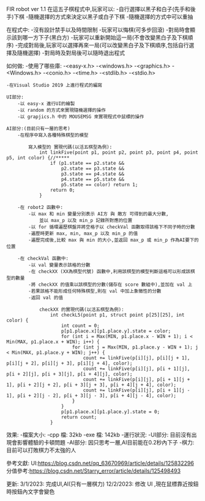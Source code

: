 FIR robot ver 1.1
在這五子棋程式中,玩家可以:
	-自行選擇以黑子和白子(先手和後手)下棋
	-隨機選擇的方式來決定以黑子或白子下棋
	-隨機選擇的方式中可以重抽

在程式中:
	-沒有設計禁手以及時間限制
	-玩家可以悔棋(可多步回滾)
	-對局時會顯示該到哪一方下子(黑白方)
	-玩家可以重新開始這一局(不會改變黑白子及下棋順序)
	-完成對局後,玩家可以選擇再來一局(可以改變黑白子及下棋順序,包括自行選擇及隨機選擇)
	-對局時及對局後可以隨時退出程式

如何做:
	-使用了哪些庫:
		-<easy-x.h>
		-<windows.h>
		-<graphics.h>
		-<Windows.h>
		-<conio.h>
		-<time.h>
		-<stdlib.h>
		-<stdio.h>

	-在Visual Studio 2019 上進行程式的編寫

	UI部分:
		-以 easy-x 進行UI的繪製
		-以 random 的方式來實現隨機選擇的操作
		-以 grapjics.h 中的 MOUSEMSG 來實現程式中鼠標的操作

	AI部分:(目前只有一層的思考)
		-在程序中寫入各種特殊棋型的模型

			寫入模型的 實現代碼(以活五棋型為例):
				int linkFive(point p1, point p2, point p3, point p4, point p5, int color) {//*****
					if (p1.state == p2.state &&
						p2.state == p3.state &&
						p3.state == p4.state &&
						p4.state == p5.state &&
						p5.state == color) return 1;
					return 0;
				}

		-在 robot2 函數中:
			-以 max 和 min 變量分別表示 AI方 與 敵方 可得到的最大分數,
				並以 max_p 以及 min_p 記錄所對應的位置
			-以 for 循環遍歷棋盤并將空格子以 checkVal 函數取得該格下不同子時的分數
			-遍歷時更新 max, min, max_p 以及 min_p 的值
			-遍歷完成後,比較 max 與 min 的大小,並返回 max_p 或 min_p 作為AI要下的位置

		-在 checkVal 函數中:
			-以 val 變量表示該格的分數
			-在 checkXX (XX為棋型代號) 函數中,利用該棋型的模型判斷這格可以形成該棋型的數量
			-將 checkXX 的值乘以該棋型的分數(儲存在 score 數組中),並加在 val 上
			-若果該格不能形成任何特殊棋型,則在 val 中加上象徵性的分數
			-返回 val 的值

				checkXX 的實現代碼(以活五棋型為例):
					int checkL5(point p1, struct point p[25][25], int color) {
						int count = 0;
						p[p1.place.x][p1.place.y].state = color;
						for (int i = Max(MIN, p1.place.x - WIN + 1); i < Min(MAX, p1.place.x + WIN); i++) {
							for (int j = Max(MIN, p1.place.y - WIN + 1); j < Min(MAX, p1.place.y + WIN); j++) {
								count += linkFive(p[i][j], p[i][j + 1], p[i][j + 2], p[i][j + 3], p[i][j + 4], color);
								count += linkFive(p[i][j], p[i + 1][j], p[i + 2][j], p[i + 3][j], p[i + 4][j], color);
								count += linkFive(p[i][j], p[i + 1][j + 1], p[i + 2][j + 2], p[i + 3][j + 3], p[i + 4][j + 4], color);
								count += linkFive(p[i][j], p[i + 1][j - 1], p[i + 2][j - 2], p[i + 3][j - 3], p[i + 4][j - 4], color);
							}
						}
						p[p1.place.x][p1.place.y].state = 0;
						return count;
					}

效果:
	-檔案大小:
		-cpp 檔: 32kb
		-exe 檔: 142kb
	-運行狀況:
		-UI部分: 目前沒有出現會影響體驗的卡頓問題
		-AI部分: 因只思考一層,AI目前能在0.2秒內下子
	-棋力: 目前可以打敗棋力不太強的人

參考文獻:
UI:https://blog.csdn.net/qq_63670969/article/details/125832296
分值參考:https://blog.csdn.net/Starry_error/article/details/125498493

更新:
3/1/2023:  完成UI,AI(只有一層棋力)
12/2/2023: 修改 UI ,現在鼠標靠近按鈕時按鈕內文字會變色